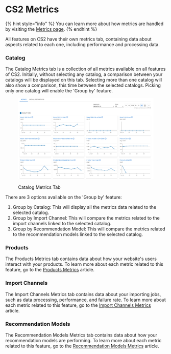 # CS2 Metrics

{% hint style="info" %}
You can learn more about how metrics are handled by visiting the [Metrics page](../../metrics.md).&#x20;
{% endhint %}

All features on CS2 have their own metrics tab, containing data about aspects related to each one, including performance and processing data.

### Catalog

The Catalog Metrics tab is a collection of all metrics available on all features of CS2. Initially, without selecting any catalog, a comparison between your catalogs will be displayed on this tab. Selecting more than one catalog will also show a comparison, this time between the selected catalogs. Picking only one catalog will enable the 'Group by' feature.

<figure><img src="../../../.gitbook/assets/image (292).png" alt=""><figcaption><p>Catalog Metrics Tab</p></figcaption></figure>

There are 3 options available on the 'Group by' feature:

1. Group by Catalog: This will display all the metrics data related to the selected catalog.
2. Group by Import Channel: This will compare the metrics related to the import channels linked to the selected catalog.
3. Group by Recommendation Model: This will compare the metrics related to the recommendation models linked to the selected catalog.

### Products

The Products Metrics tab contains data about how your website's users interact with your products. To learn more about each metric related to this feature, go to the [Products Metrics](products-metrics.md) article.

### Import Channels

The Import Channels Metrics tab contains data about your importing jobs, such as data processing, performance, and failure rate. To learn more about each metric related to this feature, go to the [Import Channels Metrics](import-channels-metrics.md) article.

### Recommendation Models

The Recommendation Models Metrics tab contains data about how your recommendation models are performing. To learn more about each metric related to this feature, go to the [Recommendation Models Metrics](recommendation-models-metrics.md) article.
